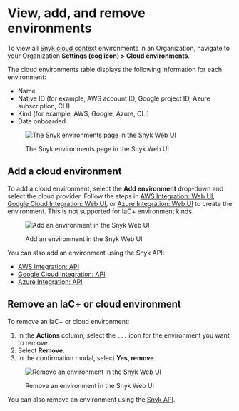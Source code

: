 # View, add, and remove environments

To view all [Snyk cloud context](../../snyk-iac+/) environments in an Organization, navigate to your Organization **Settings (cog icon) > Cloud environments**.

The cloud environments table displays the following information for each environment:

* Name
* Native ID (for example, AWS account ID, Google project ID, Azure subscription, CLI)
* Kind (for example, AWS, Google, Azure, CLI)
* Date onboarded

<figure><img src="../../../.gitbook/assets/snyk-cloud-environments-page.png" alt="The Snyk environments page in the Snyk Web UI"><figcaption><p>The Snyk environments page in the Snyk Web UI</p></figcaption></figure>

## Add a cloud environment

To add a cloud environment, select the **Add environment** drop-down and select the cloud provider. Follow the steps in [AWS Integration: Web UI](../../../integrations/cloud-platforms-integrations/aws-integration/aws-integration-web-ui/), [Google Cloud Integration: Web UI](../../../integrations/cloud-platforms-integrations/google-cloud-integration/google-cloud-integration-web-ui/), or [Azure Integration: Web UI](../../../integrations/cloud-platforms-integrations/azure-integration-for-cloud-configurations/azure-integration-web-ui/) to create the environment. This is not supported for IaC+ environment kinds.

<figure><img src="../../../.gitbook/assets/snyk-cloud-environments-page-add-env.png" alt="Add an environment in the Snyk Web UI"><figcaption><p>Add an environment in the Snyk Web UI</p></figcaption></figure>

You can also add an environment using the Snyk API:

* [AWS Integration: API](../../../integrations/cloud-platforms-integrations/aws-integration/snyk-cloud-for-aws-api/)
* [Google Cloud Integration: API](../../../integrations/cloud-platforms-integrations/google-cloud-integration/google-cloud-integration-api/)
* [Azure Integration: API](../../../integrations/cloud-platforms-integrations/azure-integration-for-cloud-configurations/snyk-cloud-for-azure-api/)

## Remove an IaC+ or cloud environment

To remove an IaC+ or cloud environment:

1. In the **Actions** column, select the `...` icon for the environment you want to remove.
2. Select **Remove**.
3. In the confirmation modal, select **Yes, remove**.

<figure><img src="../../../.gitbook/assets/snyk-cloud-remove-env-ui.png" alt="Remove an environment in the Snyk Web UI"><figcaption><p>Remove an environment in the Snyk Web UI</p></figcaption></figure>

You can also remove an environment using the [Snyk API](remove-a-snyk-cloud-environment.md#api).
